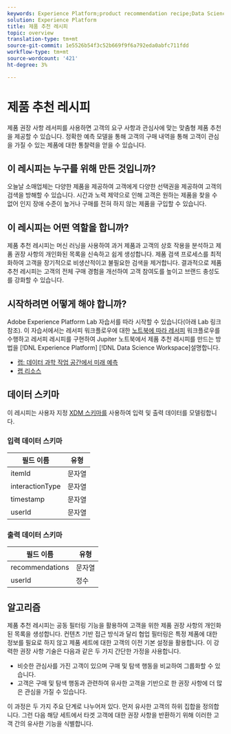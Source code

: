 ```yaml
---
keywords: Experience Platform;product recommendation recipe;Data Science Workspace;popular topics
solution: Experience Platform
title: 제품 추천 레시피
topic: overview
translation-type: tm+mt
source-git-commit: 1e5526b54f3c52b669f9f6a792eda0abfc711fdd
workflow-type: tm+mt
source-wordcount: '421'
ht-degree: 3%

---
```



# 제품 추천 레시피

제품 권장 사항 레서피를 사용하면 고객의 요구 사항과 관심사에 맞는 맞춤형 제품 추천을 제공할 수 있습니다. 정확한 예측 모델을 통해 고객의 구매 내역을 통해 고객이 관심을 가질 수 있는 제품에 대한 통찰력을 얻을 수 있습니다.

## 이 레시피는 누구를 위해 만든 것입니까?

오늘날 소매업체는 다양한 제품을 제공하여 고객에게 다양한 선택권을 제공하여 고객의 검색을 방해할 수 있습니다. 시간과 노력 제약으로 인해 고객은 원하는 제품을 찾을 수 없어 인지 장애 수준이 높거나 구매를 전혀 하지 않는 제품을 구입할 수 있습니다.

## 이 레시피는 어떤 역할을 합니까?

제품 추천 레시피는 머신 러닝을 사용하여 과거 제품과 고객의 상호 작용을 분석하고 제품 권장 사항의 개인화된 목록을 신속하고 쉽게 생성합니다. 제품 검색 프로세스를 최적화하여 고객을 장기적으로 비생산적이고 불필요한 검색을 제거합니다. 결과적으로 제품 추천 레시피는 고객의 전체 구매 경험을 개선하여 고객 참여도를 높이고 브랜드 충성도를 강화할 수 있습니다.

## 시작하려면 어떻게 해야 합니까?

Adobe Experience Platform Lab 자습서를 따라 시작할 수 있습니다(아래 Lab 링크 참조). 이 자습서에서는 레서피 워크플로우에 대한 [노트북에 따라 레서피](../jupyterlab/create-a-recipe.md) 워크플로우를 수행하고 레서피 레시피를 구현하여 Jupiter 노트북에서 제품 추천 레시피를 만드는 방법을 [!DNL Experience Platform] [!DNL Data Science Workspace]설명합니다.

* [랩: 데이터 과학 작업 공간에서 미래 예측](https://expleague.azureedge.net/labs/L777/index.html)
* [랩 리소스](https://github.com/adobe/experience-platform-dsw-reference/tree/master/Summit/2019/resources)

## 데이터 스키마

이 레시피는 사용자 지정 [XDM 스키마를](../../xdm/schema/field-dictionary.md) 사용하여 입력 및 출력 데이터를 모델링합니다.

### 입력 데이터 스키마

| 필드 이름 | 유형 |
--- | ---
| itemId | 문자열 |
| interactionType | 문자열 |
| timestamp | 문자열 |
| userId | 문자열 |

### 출력 데이터 스키마

| 필드 이름 | 유형 |
--- | ---
| recommendations | 문자열 |
| userId | 정수 |

## 알고리즘

제품 추천 레시피는 공동 필터링 기능을 활용하여 고객을 위한 제품 권장 사항의 개인화된 목록을 생성합니다. 컨텐츠 기반 접근 방식과 달리 협업 필터링은 특정 제품에 대한 정보를 필요로 하지 않고 제품 세트에 대한 고객의 이전 기본 설정을 활용합니다. 이 강력한 권장 사항 기술은 다음과 같은 두 가지 간단한 가정을 사용합니다.
* 비슷한 관심사를 가진 고객이 있으며 구매 및 탐색 행동을 비교하여 그룹화할 수 있습니다.
* 고객은 구매 및 탐색 행동과 관련하여 유사한 고객을 기반으로 한 권장 사항에 더 많은 관심을 가질 수 있습니다.

이 과정은 두 가지 주요 단계로 나누어져 있다. 먼저 유사한 고객의 하위 집합을 정의합니다. 그런 다음 해당 세트에서 타겟 고객에 대한 권장 사항을 반환하기 위해 이러한 고객 간의 유사한 기능을 식별합니다.